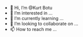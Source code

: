 - 👋 Hi, I’m @Kurt Botu
- 👀 I’m interested in ...
- 🌱 I’m currently learning ...
- 💞️ I’m looking to collaborate on ...
- 📫 How to reach me ...

<!---
KurtBotu/KurtBotu is a ✨ special ✨ repository because its `README.md` (this file) appears on your GitHub profile.
You can click the Preview link to take a look at your changes.
--->
